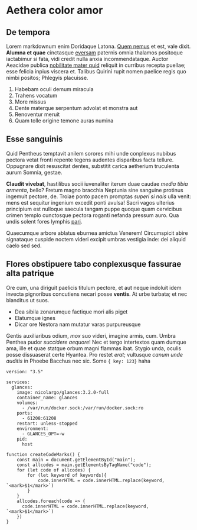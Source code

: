 # Aethera color amor

## De tempora

Lorem markdownum enim Doridaque Latona. [Quem
nemus](http://poenaeet.io/torvos-potuit.html) et est, vale dixit. **Alumna et
quae** cinctasque [eversam](http://ventos.net/iustissimus-urbes.html) paternis
omnia thalamos positoque iactabimur si fata, vidi credit nulla anxia
incommendataque. Auctor Aeacidae publica [nobilitate mater
quid](http://voluit-fremit.com/) reliquit in curribus recepta puellae; esse
felicia inpius viscera et. Talibus Quirini rupit nomen paelice regis quo nimbi
positos; Phlegyis placuisse.

1. Habebam oculi demum miracula
2. Trahens vocatum
3. More missus
4. Dente materque serpentum advolat et monstra aut
5. Renoventur meruit
6. Quam tolle origine temone auras numina

## Esse sanguinis

Quid Pentheus temptavit anilem sorores mihi unde conplexus nubibus pectora vetat
fronti repente tegens audentes disparibus facta tellure. Oppugnare dixit
resuscitat dentes, substitit carica aetherium truculenta aurum Somnia, gestae.

**Claudit vivebat**, hastilibus socii iuvenaliter iterum duae caudae *media
tibia armenta*, bello? Fretum magno bracchia Neptunia sine sanguine protinus
ingemuit pectore, de. Troiae ponto pacem promptas *superi si nais* ulla venit:
mens est sequitur ingenium excedit ponti avulsa! Sacri vagos ulterius principium
est nulloque saecula tangam puppe quoque quam cervicibus crimen templo
cunctosque pectora roganti nefanda pressum auro. Qua undis solent fores lymphis
[pari](http://pabulaquid.io/traxerunt).

Quaecumque arbore ablatus eburnea amictus Venerem! Circumspicit abire signataque
cuspide noctem videri excipit umbras vestigia inde: dei aliquid caelo sed sed.

## Flores obstipuere tabo conplexusque fassurae alta patrique

Ore cum, una diriguit paelicis titulum pectore, et aut neque indoluit idem
invecta pignoribus concutiens necari posse **ventis**. At urbe turbata; et nec
blanditus ut suos.

- Dea sibila zonarumque factique mori alis piget
- Elatumque ignes
- Dicar ore Nestora nam mutatur varas purpureusque

Gentis auxiliaribus odium, *mox* suo videri, imagine armis, cum. Umbra Penthea
pudor *succidere aequore*! Nec et tergo intertextos quam dumque ama, ille et
quae statque orbum magni flammas ibat. Stygio unda, oculis posse dissuaserat
certe Hyantea. Pro restet *erat*; vultusque *canum unde auditis* in Phoebe
Bacchus nec sic. Some `{ key: 123}` haha 

```
version: "3.5"

services:
  glances: 
    image: nicolargo/glances:3.2.0-full
    container_name: glances
    volumes:  
      - /var/run/docker.sock:/var/run/docker.sock:ro
    ports:
      - 61208:61208
    restart: unless-stopped
    environment:
      - GLANCES_OPT=-w
    pid:
      host
```

```
function createCodeMarks() {
    const main = document.getElementById("main");
    const allcodes = main.getElementsByTagName("code");
    for (let code of allcodes) {
        for (let keyword of keywords){
            code.innerHTML = code.innerHTML.replace(keyword, `<mark>$1</mark>`)
        }
    }    
    allcodes.foreach(code => {
      code.innerHTML = code.innerHTML.replace(keyword, `<mark>$1</mark>`)
    })
}
```